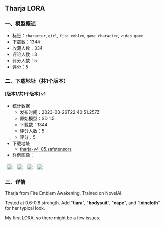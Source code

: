## Tharja LORA
### 一、模型概述

- 标签：`character`, `girl`, `fire emblem`, `game character`, `video game`
- 下载数：1344
- 收藏人数：334
- 评论人数：3
- 评分人数：5
- 评分：5

### 二、下载地址（共1个版本）

#### [版本1/共1个版本] v1

- 统计数据
  - 发布时间：2023-03-26T22:40:51.257Z
  - 原始模型：SD 1.5
  - 下载数：1344
  - 评分人数：5
  - 评分：5
- 下载地址
  - [tharja-v4-05.safetensors](https://civitai.com/api/download/models/21922)
- 样例图像：

| <img src="https://image.civitai.com/xG1nkqKTMzGDvpLrqFT7WA/b87a287c-4832-4c2a-f76f-ee4c20f17c00/width=450/234338.jpeg" /> | <img src="https://image.civitai.com/xG1nkqKTMzGDvpLrqFT7WA/8123cb09-d77b-408c-fb65-bc93e893c800/width=450/234340.jpeg" /> | <img src="https://image.civitai.com/xG1nkqKTMzGDvpLrqFT7WA/2d715a08-e3bd-46ab-6ca6-7154dc7b3a00/width=450/234339.jpeg" /> | <img src="https://image.civitai.com/xG1nkqKTMzGDvpLrqFT7WA/9edbc0ac-4a5a-44ea-059d-2ecb79c38200/width=450/234337.jpeg" /> |
| ---- | ---- | ---- | ---- |


### 三、详情
<p>Tharja from Fire Emblem Awakening. Trained on NovelAI.</p><p>Tested at 0.6-0.8 strength. Add "<strong>tiara</strong>", "<strong>bodysuit</strong>", "<strong>cape</strong>", and "<strong>loincloth</strong>" for her typical look.</p><p></p><p>My first LORA, so there might be a few issues.</p>